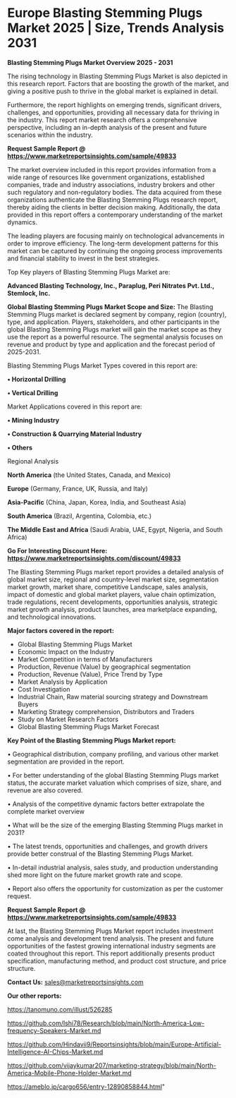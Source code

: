 # Europe Blasting Stemming Plugs Market 2025 | Size, Trends Analysis 2031

<Strong> Blasting Stemming Plugs Market Overview 2025 - 2031</strong>

The rising technology in Blasting Stemming Plugs Market is also depicted in this research report. Factors that are boosting the growth of the market, and giving a positive push to thrive in the global market is explained in detail.

Furthermore, the report highlights on emerging trends, significant drivers, challenges, and opportunities, providing all necessary data for thriving in the industry. This report market research offers a comprehensive perspective, including an in-depth analysis of the present and future scenarios within the industry.

<strong>Request Sample Report @ <a href=https://www.marketreportsinsights.com/sample/49833>https://www.marketreportsinsights.com/sample/49833</a></strong>

The market overview included in this report provides information from a wide range of resources like government organizations, established companies, trade and industry associations, industry brokers and other such regulatory and non-regulatory bodies. The data acquired from these organizations authenticate the Blasting Stemming Plugs research report, thereby aiding the clients in better decision making. Additionally, the data provided in this report offers a contemporary understanding of the market dynamics.

The leading players are focusing mainly on technological advancements in order to improve efficiency. The long-term development patterns for this market can be captured by continuing the ongoing process improvements and financial stability to invest in the best strategies.

Top Key players of Blasting Stemming Plugs Market are:

<strong>Advanced Blasting Technology, Inc., Paraplug, Peri Nitrates Pvt. Ltd., Stemlock, Inc.</strong>

<strong><b>Global Blasting Stemming Plugs Market Scope and Size:</b></strong>
The Blasting Stemming Plugs market is declared segment by company, region (country), type, and application. Players, stakeholders, and other participants in the global Blasting Stemming Plugs market will gain the market scope as they use the report as a powerful resource. The segmental analysis focuses on revenue and product by type and application and the forecast period of 2025-2031.

Blasting Stemming Plugs Market Types covered in this report are:

<strong>•  Horizontal Drilling

•  Vertical Drilling</strong>

Market Applications covered in this report are:

<strong>•  Mining Industry

•  Construction & Quarrying Material Industry

•  Others</strong> 

Regional Analysis

<strong>North America</strong> (the United States, Canada, and Mexico)

<strong>Europe</strong> (Germany, France, UK, Russia, and Italy)

<strong>Asia-Pacific</strong> (China, Japan, Korea, India, and Southeast Asia)

<strong>South America</strong> (Brazil, Argentina, Colombia, etc.)

<strong>The Middle East and Africa</strong> (Saudi Arabia, UAE, Egypt, Nigeria, and South Africa)

<strong>Go For Interesting Discount Here: <a href=https://www.marketreportsinsights.com/discount/49833>https://www.marketreportsinsights.com/discount/49833</a></strong>

The Blasting Stemming Plugs market report provides a detailed analysis of global market size, regional and country-level market size, segmentation market growth, market share, competitive Landscape, sales analysis, impact of domestic and global market players, value chain optimization, trade regulations, recent developments, opportunities analysis, strategic market growth analysis, product launches, area marketplace expanding, and technological innovations.

<strong><b>Major factors covered in the report:</b></strong>
<ul>
  <li>Global Blasting Stemming Plugs Market </li>
  <li>Economic Impact on the Industry</li>
  <li>Market Competition in terms of Manufacturers</li>
  <li>Production, Revenue (Value) by geographical segmentation</li>
  <li>Production, Revenue (Value), Price Trend by Type</li>
  <li>Market Analysis by Application</li>
  <li>Cost Investigation</li>
  <li>Industrial Chain, Raw material sourcing strategy and Downstream Buyers</li>
  <li>Marketing Strategy comprehension, Distributors and Traders</li>
  <li>Study on Market Research Factors</li>
  <li>Global Blasting Stemming Plugs Market Forecast</li>
</ul>

<strong><b>Key Point of the Blasting Stemming Plugs Market report:</b></strong>

• Geographical distribution, company profiling, and various other market segmentation are provided in the report.

• For better understanding of the global Blasting Stemming Plugs market status, the accurate market valuation which comprises of size, share, and revenue are also covered.

• Analysis of the competitive dynamic factors better extrapolate the complete market overview

• What will be the size of the emerging Blasting Stemming Plugs market in 2031?

• The latest trends, opportunities and challenges, and growth drivers provide better construal of the Blasting Stemming Plugs Market.

• In-detail industrial analysis, sales study, and production understanding shed more light on the future market growth rate and scope.

• Report also offers the opportunity for customization as per the customer request.

<strong>Request Sample Report @ <a href=https://www.marketreportsinsights.com/sample/49833>https://www.marketreportsinsights.com/sample/49833</a></strong>

At last, the Blasting Stemming Plugs Market report includes investment come analysis and development trend analysis. The present and future opportunities of the fastest growing international industry segments are coated throughout this report. This report additionally presents product specification, manufacturing method, and product cost structure, and price structure.

<strong>Contact Us:</strong>
sales@marketreportsinsights.com

<strong>Our other reports:</strong>

<a href=https://tanomuno.com/illust/526285>https://tanomuno.com/illust/526285</a>

<a href=https://github.com/Ishi78/Research/blob/main/North-America-Low-frequency-Speakers-Market.md>https://github.com/Ishi78/Research/blob/main/North-America-Low-frequency-Speakers-Market.md</a>

<a href=https://github.com/Hindavii9/Reportsinsights/blob/main/Europe-Artificial-Intelligence-AI-Chips-Market.md>https://github.com/Hindavii9/Reportsinsights/blob/main/Europe-Artificial-Intelligence-AI-Chips-Market.md</a>

<a href=https://github.com/vijaykumar207/marketing-strategy/blob/main/North-America-Mobile-Phone-Holder-Market.md>https://github.com/vijaykumar207/marketing-strategy/blob/main/North-America-Mobile-Phone-Holder-Market.md</a>

<a href=https://ameblo.jp/cargo656/entry-12890858844.html>https://ameblo.jp/cargo656/entry-12890858844.html</a>"
